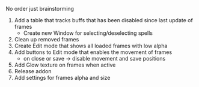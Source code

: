 No order just brainstorming

1. Add a table that tracks buffs that has been disabled since last update of frames
    - Create new Window for selecting/deselecting spells
2. Clean up removed frames
3. Create Edit mode that shows all loaded frames with low alpha
4. Add buttons to Edit mode that enables the movement of frames
    - on close or save -> disable movement and save positions
5. Add Glow texture on frames when active
6. Release addon
7. Add settings for frames alpha and size
